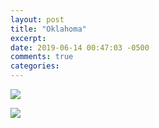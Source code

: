 ```yaml
---
layout: post
title: "Oklahoma"
excerpt: 
date: 2019-06-14 00:47:03 -0500
comments: true
categories: 
---
```


![]({{site.url}}/assets/2019/06/DSC_0609.jpg)

![]({{site.url}}/assets/2019/06/DSC_0760.jpg)

